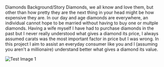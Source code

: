 Diamonds
Background/Story
Diamonds, we all know and love them, but other than how pretty they are the next thing in your head might be how expensive they are. In our day and age diamonds are everywhere, an individual cannot hope to be married without having to buy one or multple diamonds. Having a wife myself I have had to purchase diamonds in the past but I never really understood what gives a diamond its price, I always assumed carats was the most important factor in price but I was wrong. In this project I aim to assist an everyday consumer like you and I (assuming you aren't a millionaire) understand better what gives a diamond its value.  

![Test Image 1](file:///home/walter/Downloads/SeekPng.com_diamonds-png_40703.png)